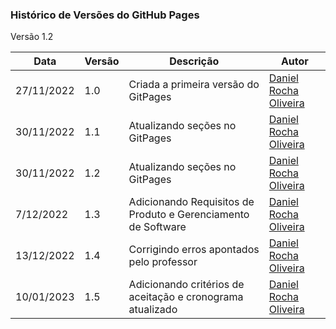 ### **Histórico de Versões do GitHub Pages**

Versão 1.2

| Data | Versão | Descrição | Autor |
|------| ------ | --------- | ----- |
| 27/11/2022 | 1.0 | Criada a primeira versão do GitPages | [Daniel Rocha Oliveira](https://github.com/DanRocha18) |
| 30/11/2022 | 1.1 | Atualizando seções no GitPages | [Daniel Rocha Oliveira](https://github.com/DanRocha18) |
| 30/11/2022 | 1.2 | Atualizando seções no GitPages | [Daniel Rocha Oliveira](https://github.com/DanRocha18) |
| 7/12/2022 | 1.3 | Adicionando Requisitos de Produto e Gerenciamento de Software | [Daniel Rocha Oliveira](https://github.com/DanRocha18) |
| 13/12/2022 | 1.4 | Corrigindo erros apontados pelo professor | [Daniel Rocha Oliveira](https://github.com/DanRocha18) |
| 10/01/2023 | 1.5 | Adicionando critérios de aceitação e cronograma atualizado | [Daniel Rocha Oliveira](https://github.com/DanRocha18) |


<br>
